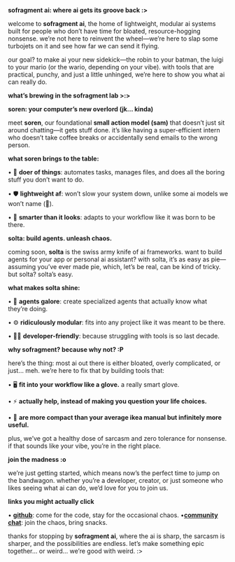 **sofragment ai: where ai gets its groove back :\>**

welcome to **sofragment ai**, the home of lightweight, modular ai
systems built for people who don’t have time for bloated,
resource-hogging nonsense. we’re not here to reinvent the wheel—we’re
here to slap some turbojets on it and see how far we can send it flying.

our goal? to make ai your new sidekick—the robin to your batman, the
luigi to your mario (or the wario, depending on your vibe). with tools
that are practical, punchy, and just a little unhinged, we’re here to
show you what ai can really do.

**what’s brewing in the sofragment lab \>:\>**

**soren: your computer’s new overlord (jk… kinda)**

meet **soren**, our foundational **small action model (sam)** that
doesn’t just sit around chatting—it gets stuff done. it’s like having a
super-efficient intern who doesn’t take coffee breaks or accidentally
send emails to the wrong person.

**what soren brings to the table:**

• 📂 **doer of things**: automates tasks, manages files, and does all
the boring stuff you don’t want to do.

• 🛡️ **lightweight af**: won’t slow your system down, unlike some ai
models we won’t name (👀).

• 🧠 **smarter than it looks**: adapts to your workflow like it was born
to be there.

**solta: build agents. unleash chaos.**

coming soon, **solta** is the swiss army knife of ai frameworks. want to
build agents for your app or personal ai assistant? with solta, it’s as
easy as pie—assuming you’ve ever made pie, which, let’s be real, can be
kind of tricky. but solta? solta’s easy.

**what makes solta shine:**

• 🤖 **agents galore**: create specialized agents that actually know
what they’re doing.

• ⚙️ **ridiculously modular**: fits into any project like it was meant
to be there.

• 👩‍💻 **developer-friendly**: because struggling with tools is so last
decade.

**why sofragment? because why not? :P**

here’s the thing: most ai out there is either bloated, overly
complicated, or just… meh. we’re here to fix that by building tools
that:

• 🖥️ **fit into your workflow like a glove.** a really smart glove.

• ⚡ **actually help, instead of making you question your life
choices.**

• 🧰 **are more compact than your average ikea manual but infinitely
more useful.**

plus, we’ve got a healthy dose of sarcasm and zero tolerance for
nonsense. if that sounds like your vibe, you’re in the right place.

**join the madness :o**

we’re just getting started, which means now’s the perfect time to jump
on the bandwagon. whether you’re a developer, creator, or just someone
who likes seeing what ai can do, we’d love for you to join us.

**links you might actually click**

• **[github](https://github.com/sofragment)**: come for the code, stay
for the occasional chaos. 
•**[community chat](https://discord.gg/YMYAfstTb6)**: join the chaos, bring snacks.

thanks for stopping by **sofragment ai**, where the ai is sharp, the
sarcasm is sharper, and the possibilities are endless. let’s make
something epic together… or weird… we’re good with weird. :\>
